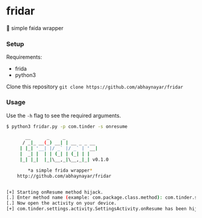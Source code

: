 # fridar

👾 simple fᴙida wrapper

### Setup

Requirements:

- frida
- python3

Clone this repository `git clone https://github.com/abhaynayar/fridar`

### Usage

Use the `-h` flag to see the required arguments.

```bash
$ python3 fridar.py -p com.tinder -s onresume

       __      _     _            
      / _|_ __(_) __| | __ _ _ __ 
     | |_| '__| |/ _` |/ _` | '__|
     |  _| |  | | (_| | (_| | |   
     |_| |_|  |_|\__,_|\__,_|_| v0.1.0

        *a simple frida wrapper*
    http://github.com/abhaynayar/fridar


[+] Starting onResume method hijack.
[.] Enter method name (example: com.package.class.method): com.tinder.settings.activity.SettingsActivity
[.] Now open the activity on your device.
[+] com.tinder.settings.activity.SettingsActivity.onResume has been hijacked!
```

